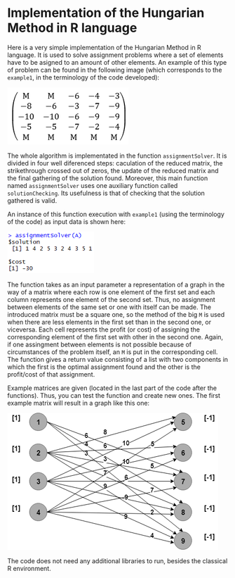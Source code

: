 # Implementation of the Hungarian Method in R language

Here is a very simple implementation of the Hungarian Method in R language. It is used to solve assignment problems where a set of elements have to be asigned to an amount of other elements. An example of this type of problem can be found in the following image (which corresponds to the `example1`, in the terminology of the code developed):

![alt text](https://github.com/sergioreyblanco/hungarian_method/blob/master/matrix_example1.PNG)

The whole algorithm is implementated in the function `assignmentSolver`. It is divided in four well diferenced steps: caculation of the reduced matrix, the strikethrough crossed out of zeros, the update of the reduced matrix and the final gathering of the solution found. Moreover, this main function named `assignmentSolver` uses one auxiliary function called `solutionChecking`. Its usefulness is that of checking that the solution gathered is valid.

An instance of this function execution with `example1` (using the terminology of the code) as input data is shown here: 

![alt text](https://github.com/sergioreyblanco/hungarian_method/blob/master/execution.PNG)

The function takes as an input parameter a representation of a graph in the way of a matrix where each row is one element of the first set and each column represents one element of the second set. Thus, no assignment between elements of the same set or one with itself can be made. The introduced matrix must be a square one, so the method of the big `M` is used when there are less elements in the first set than in the second one, or viceversa. Each cell represents the profit (or cost) of assigning the corresponding element of the first set with other in the second one. Again, if one assingment between elements is not possible because of circumstances of the problem itself, an `M` is put in the corresponding cell. The function gives a return value consisting of a list with two components in which the first is the optimal assignment found and the other is the profit/cost of that assignment.

Example matrices are given (located in the last part of the code after the functions). Thus, you can test the function and create new ones. The first example matrix will result in a graph like this one: 

![alt text](https://github.com/sergioreyblanco/hungarian_method/blob/master/example1.png)

The code does not need any additional libraries to run, besides the classical R environment.
